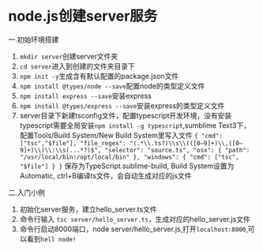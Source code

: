 # node.js创建server服务
一.初始环境搭建
1. `mkdir server`创建server文件夹
2. `cd server`进入到创建的文件夹目录下
3. `npm init -y`生成含有默认配置的package.json文件
4. `npm install @types/node --save`配置node的类型定义文件
5. `npm install express --save`安装express
6. `npm install @types/express --save`安装express的类型定义文件
7. server目录下新建tsconfig文件，配置typescript开发环境，没有安装typescript需要全局安装`npm install -g typescript`,sumblime Text3下，配置Tools/Build System/New Build System里写入文件
`{
    "cmd": ["tsc","$file"],
    "file_regex": "(.*\\.ts?)\\s\\(([0–9]+)\\,([0–9]+)\\)\\:\\s(...*?)$",
    "selector": "source.ts",
    "osx": {
        "path": "/usr/local/bin:/opt/local/bin"
    },
    "windows": {
        "cmd": ["tsc", "$file"]
    }
}`
保存为TypeScript.sublime-build, Build System设置为Automatic, ctrl+B编译ts文件，会自动生成对应的js文件

二.入门小例
1. 初始化server服务，建立hello_server.ts文件
2. 命令行输入 `tsc server/hello_server.ts`，生成对应的hello_server.js文件
3. 命令行启动8000端口，node server/hello_server.js,打开`localhost:8000`,可以看到`hell node!`
